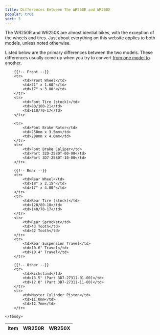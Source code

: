 ```yaml
---
title: Differences Between The WR250R and WR250X
popular: true
sort: 3
---
```


The WR250R and WR250X are almost idential bikes, with the exception of the wheels and tires. Just about everything on this website applies to both models, unless noted otherwise.

Listed below are the primary differences between the two models. These differences usually come up when you try to convert <a href='/articles/wr250r-to-wr250x-conversion-guide.html'>from one model to another</a>.

<table class='table table-striped data-table'>
	<thead>
		<tr>
			<th>Item</th>
			<th>WR250R</th>
			<th>WR250X</th>
		</tr>
	</thead>
	<tbody>
		
		{{!-- Front --}}
		<tr>
			<td>Front Wheel</td>
			<td>21" x 1.60"</td>
			<td>17" x 3.00"</td>
		</tr>
		<tr>
			<td>Font Tire (stock)</td>
			<td>80/100-21</td>
			<td>110/70-17</td>
		</tr>
		
		<tr>
			<td>Font Brake Rotor</td>
			<td>250mm x 3.5mm</td>
			<td>298mm x 4.0mm</td>
		</tr>
		<tr>
			<td>Font Brake Caliper</td>
			<td>Part 32D-2580T-00-00</td>
			<td>Part 3D7-2580T-10-00</td>
		</tr>
		
		{{!-- Rear --}}
		<tr>
			<td>Rear Wheel</td>
			<td>18" x 2.15"</td>
			<td>17" x 4.00"</td>
		</tr>
		<tr>
			<td>Rear Tire (stock)</td>
			<td>120/80-18</td>
			<td>140/70-17</td>
		</tr>
		<tr>
			<td>Rear Sprocket</td>
			<td>43 Tooth</td>
			<td>42 Tooth</td>
		</tr>
		<tr>
			<td>Rear Suspension Travel</td>
			<td>10.6" Travel</td>
			<td>10.4" Travel</td>
		</tr>
		
		{{!-- Other --}}
		<tr>
			<td>Kickstand</td>
			<td>13.5" (Part 3D7-27311-01-00)</td>
			<td>12.0" (Part 3D7-27311-11-00)</td>
		</tr>
		<tr>
			<td>Master Cylinder Piston</td>
			<td>11.0mm</td>
			<td>12.7mm</td>
		</tr>
		
	</tbody>
</table>

